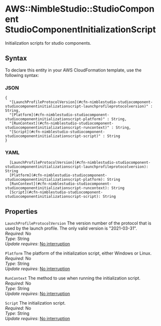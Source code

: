 # AWS::NimbleStudio::StudioComponent StudioComponentInitializationScript<a name="aws-properties-nimblestudio-studiocomponent-studiocomponentinitializationscript"></a>

Initialization scripts for studio components\.

## Syntax<a name="aws-properties-nimblestudio-studiocomponent-studiocomponentinitializationscript-syntax"></a>

To declare this entity in your AWS CloudFormation template, use the following syntax:

### JSON<a name="aws-properties-nimblestudio-studiocomponent-studiocomponentinitializationscript-syntax.json"></a>

```
{
  "[LaunchProfileProtocolVersion](#cfn-nimblestudio-studiocomponent-studiocomponentinitializationscript-launchprofileprotocolversion)" : String,
  "[Platform](#cfn-nimblestudio-studiocomponent-studiocomponentinitializationscript-platform)" : String,
  "[RunContext](#cfn-nimblestudio-studiocomponent-studiocomponentinitializationscript-runcontext)" : String,
  "[Script](#cfn-nimblestudio-studiocomponent-studiocomponentinitializationscript-script)" : String
}
```

### YAML<a name="aws-properties-nimblestudio-studiocomponent-studiocomponentinitializationscript-syntax.yaml"></a>

```
  [LaunchProfileProtocolVersion](#cfn-nimblestudio-studiocomponent-studiocomponentinitializationscript-launchprofileprotocolversion): String
  [Platform](#cfn-nimblestudio-studiocomponent-studiocomponentinitializationscript-platform): String
  [RunContext](#cfn-nimblestudio-studiocomponent-studiocomponentinitializationscript-runcontext): String
  [Script](#cfn-nimblestudio-studiocomponent-studiocomponentinitializationscript-script): String
```

## Properties<a name="aws-properties-nimblestudio-studiocomponent-studiocomponentinitializationscript-properties"></a>

`LaunchProfileProtocolVersion`  <a name="cfn-nimblestudio-studiocomponent-studiocomponentinitializationscript-launchprofileprotocolversion"></a>
The version number of the protocol that is used by the launch profile\. The only valid version is "2021\-03\-31"\.  
*Required*: No  
*Type*: String  
*Update requires*: [No interruption](https://docs.aws.amazon.com/AWSCloudFormation/latest/UserGuide/using-cfn-updating-stacks-update-behaviors.html#update-no-interrupt)

`Platform`  <a name="cfn-nimblestudio-studiocomponent-studiocomponentinitializationscript-platform"></a>
The platform of the initialization script, either Windows or Linux\.  
*Required*: No  
*Type*: String  
*Update requires*: [No interruption](https://docs.aws.amazon.com/AWSCloudFormation/latest/UserGuide/using-cfn-updating-stacks-update-behaviors.html#update-no-interrupt)

`RunContext`  <a name="cfn-nimblestudio-studiocomponent-studiocomponentinitializationscript-runcontext"></a>
The method to use when running the initialization script\.  
*Required*: No  
*Type*: String  
*Update requires*: [No interruption](https://docs.aws.amazon.com/AWSCloudFormation/latest/UserGuide/using-cfn-updating-stacks-update-behaviors.html#update-no-interrupt)

`Script`  <a name="cfn-nimblestudio-studiocomponent-studiocomponentinitializationscript-script"></a>
The initialization script\.  
*Required*: No  
*Type*: String  
*Update requires*: [No interruption](https://docs.aws.amazon.com/AWSCloudFormation/latest/UserGuide/using-cfn-updating-stacks-update-behaviors.html#update-no-interrupt)